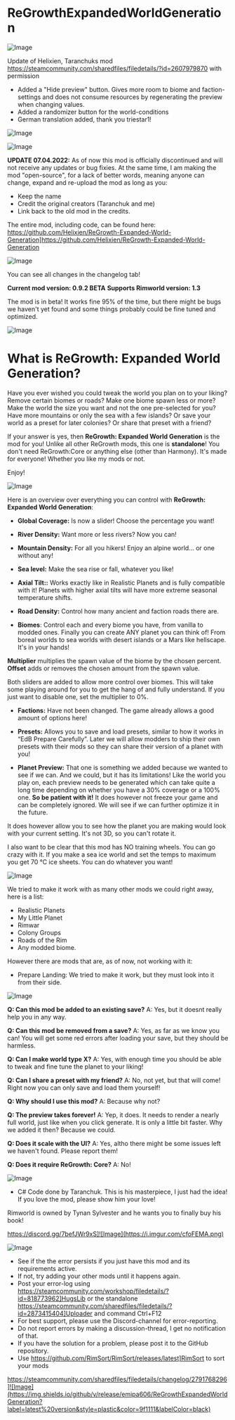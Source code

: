# ReGrowthExpandedWorldGeneration

![Image](https://i.imgur.com/buuPQel.png)

Update of Helixien, Taranchuks mod
https://steamcommunity.com/sharedfiles/filedetails/?id=2607979870
with permission

- Added a "Hide preview" button. Gives more room to biome and faction-settings and does not consume resources by regenerating the preview when changing values. 
- Added a randomizer button for the world-conditions
- German translation added, thank you triestar1!

![Image](https://i.imgur.com/pufA0kM.png)

	
![Image](https://i.imgur.com/Z4GOv8H.png)

**UPDATE 07.04.2022:** As of now this mod is officially discontinued and will not receive any updates or bug fixies. At the same time, I am making the mod "open-source", for a lack of better words, meaning anyone can change, expand and re-upload the mod as long as you:

- Keep the name
- Credit the original creators (Taranchuk and me)
- Link back to the old mod in the credits.

The entire mod, including code, can be found here:
https://github.com/Helixien/ReGrowth-Expanded-World-Generation]https://github.com/Helixien/ReGrowth-Expanded-World-Generation

![Image](https://i.imgur.com/7w5OFgC.png)


You can see all changes in the changelog tab!

**Current mod version: 0.9.2 BETA**
**Supports Rimworld version: 1.3**

The mod is in beta! It works fine 95% of the time, but there might be bugs we haven't yet found and some things probably could be fine tuned and optimized. 

![Image](https://i.imgur.com/Pe8cTXc.png)


# What is ReGrowth: Expanded World Generation?


Have you ever wished you could tweak the world you plan on to your liking? Remove certain biomes or roads? Make one biome spawn less or more? Make the world the size you want and not the one pre-selected for you? Have more mountains or only the sea with a few islands? Or save your world as a preset for later colonies? Or share that preset with a friend?

If your answer is yes, then **ReGrowth: Expanded World Generation** is the mod for you! Unlike all other ReGrowth mods, this one is **standalone**! You don't need ReGrowth:Core or anything else (other than Harmony). It's made for everyone! Whether you like my mods or not.

Enjoy!

![Image](https://i.imgur.com/uWt5Qba.png)


Here is an overview over everything you can control with **ReGrowth: Expanded World Generation**:

- **Global Coverage:** Is now a slider! Choose the percentage you want!
- **River Density:** Want more or less rivers? Now you can!
- **Mountain Density:** For all you hikers! Enjoy an alpine world… or one without any!
- **Sea level:** Make the sea rise or fall, whatever you like!
- **Axial Tilt::** Works exactly like in Realistic Planets and is fully compatible with it! Planets with higher axial tilts will have more extreme seasonal temperature shifts.
- **Road Density:** Control how many ancient and faction roads there are.

- **Biomes**: Control each and every biome you have, from vanilla to modded ones. Finally you can create ANY planet you can think of! From boreal worlds to sea worlds with desert islands or a Mars like hellscape. It's in your hands!

**Multiplier** multiplies the spawn value of the biome by the chosen percent.
**Offset** adds or removes the chosen amount from the spawn value.

Both sliders are added to allow more control over biomes. This will take some playing around for you to get the hang of and fully understand. If you just want to disable one, set the multiplier to 0%.

- **Factions:** Have not been changed. The game already allows a good amount of options here!

- **Presets:** Allows you to save and load presets, similar to how it works in “EdB Prepare Carefully”. Later we will allow modders to ship their own presets with their mods so they can share their version of a planet with you!

- **Planet Preview:** That one is something we added because we wanted to see if we can. And we could, but it has its limitations! Like the world you play on, each preview needs to be generated which can take quite a long time depending on whether you have a 30% coverage or a 100% one. **So be patient with it!** It does however not freeze your game and can be completely ignored. We will see if we can further optimize it in the future.

It does however allow you to see how the planet you are making would look with your current setting. It's not 3D, so you can't rotate it.

I also want to be clear that this mod has NO training wheels. You can go crazy with it. If you make a sea ice world and set the temps to maximum you get 70 °C ice sheets. You can do whatever you want!

![Image](https://i.imgur.com/QnAx6zL.png)


We tried to make it work with as many other mods we could right away, here is a list:

- Realistic Planets
- My Little Planet
- Rimwar
- Colony Groups
- Roads of the Rim
- Any modded biome.

However there are mods that are, as of now, not working with it:

- Prepare Landing: We tried to make it work, but they must look into it from their side.

![Image](https://i.imgur.com/toezrwG.png)


**Q: Can this mod be added to an existing save?**
A: Yes, but it doesnt really help you in any way.

**Q: Can this mod be removed from a save?**
A: Yes, as far as we know you can! You will get some red errors after loading your save, but they should be harmless.

**Q: Can I make world type X?**
A: Yes, with enough time you should be able to tweak and fine tune the planet to your liking!

**Q: Can I share a preset with my friend?**
A: No, not yet, but that will come! Right now you can only save and load them yourself!

**Q: Why should I use this mod?**
A: Because why not? 

**Q: The preview takes forever!**
A: Yep, it does. It needs to render a nearly full world, just like when you click generate. It is only a little bit faster. Why we added it then? Because we could.

**Q: Does it scale with the UI?**
A: Yes, altho there might be some issues left we haven't found. Please report them!

**Q: Does it require ReGrowth: Core?**
A: No!

![Image](https://i.imgur.com/fXBb4DJ.png)


- C# Code done by Taranchuk. This is his masterpiece, I just had the idea! If you love the mod, please show him your love!

Rimworld is owned by Tynan Sylvester and he wants you to finally buy his book!  


https://discord.gg/7befJWr9xS]![Image](https://i.imgur.com/cfoFEMA.png)


![Image](https://i.imgur.com/PwoNOj4.png)



-  See if the the error persists if you just have this mod and its requirements active.
-  If not, try adding your other mods until it happens again.
-  Post your error-log using https://steamcommunity.com/workshop/filedetails/?id=818773962]HugsLib or the standalone https://steamcommunity.com/sharedfiles/filedetails/?id=2873415404]Uploader and command Ctrl+F12
-  For best support, please use the Discord-channel for error-reporting.
-  Do not report errors by making a discussion-thread, I get no notification of that.
-  If you have the solution for a problem, please post it to the GitHub repository.
-  Use https://github.com/RimSort/RimSort/releases/latest]RimSort to sort your mods



https://steamcommunity.com/sharedfiles/filedetails/changelog/2791768296]![Image](https://img.shields.io/github/v/release/emipa606/ReGrowthExpandedWorldGeneration?label=latest%20version&style=plastic&color=9f1111&labelColor=black)

